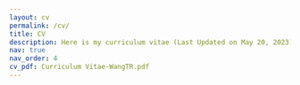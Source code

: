 ```yaml
---
layout: cv
permalink: /cv/
title: CV
description: Here is my curriculum vitae (Last Updated on May 20, 2023)
nav: true
nav_order: 4
cv_pdf: Curriculum Vitae-WangTR.pdf
---
```

